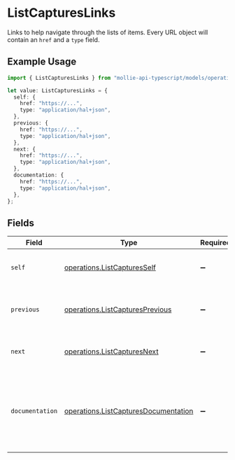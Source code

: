# ListCapturesLinks

Links to help navigate through the lists of items. Every URL object will contain an `href` and a `type` field.

## Example Usage

```typescript
import { ListCapturesLinks } from "mollie-api-typescript/models/operations";

let value: ListCapturesLinks = {
  self: {
    href: "https://...",
    type: "application/hal+json",
  },
  previous: {
    href: "https://...",
    type: "application/hal+json",
  },
  next: {
    href: "https://...",
    type: "application/hal+json",
  },
  documentation: {
    href: "https://...",
    type: "application/hal+json",
  },
};
```

## Fields

| Field                                                                                        | Type                                                                                         | Required                                                                                     | Description                                                                                  |
| -------------------------------------------------------------------------------------------- | -------------------------------------------------------------------------------------------- | -------------------------------------------------------------------------------------------- | -------------------------------------------------------------------------------------------- |
| `self`                                                                                       | [operations.ListCapturesSelf](../../models/operations/listcapturesself.md)                   | :heavy_minus_sign:                                                                           | The URL to the current set of items.                                                         |
| `previous`                                                                                   | [operations.ListCapturesPrevious](../../models/operations/listcapturesprevious.md)           | :heavy_minus_sign:                                                                           | The previous set of items, if available.                                                     |
| `next`                                                                                       | [operations.ListCapturesNext](../../models/operations/listcapturesnext.md)                   | :heavy_minus_sign:                                                                           | The next set of items, if available.                                                         |
| `documentation`                                                                              | [operations.ListCapturesDocumentation](../../models/operations/listcapturesdocumentation.md) | :heavy_minus_sign:                                                                           | In v2 endpoints, URLs are commonly represented as objects with an `href` and `type` field.   |